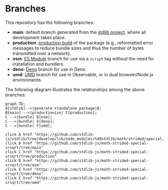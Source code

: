 <!--

@license Apache-2.0

Copyright (c) 2022 The Stdlib Authors.

Licensed under the Apache License, Version 2.0 (the "License");
you may not use this file except in compliance with the License.
You may obtain a copy of the License at

    http://www.apache.org/licenses/LICENSE-2.0

Unless required by applicable law or agreed to in writing, software
distributed under the License is distributed on an "AS IS" BASIS,
WITHOUT WARRANTIES OR CONDITIONS OF ANY KIND, either express or implied.
See the License for the specific language governing permissions and
limitations under the License.

-->

# Branches

This repository has the following branches:

-   **main**: default branch generated from the [stdlib project][stdlib-url], where all development takes place.
-   **production**: [production build][production-url] of the package (e.g., reformatted error messages to reduce bundle sizes and thus the number of bytes transmitted over a network).
-   **esm**: [ES Module][esm-url] branch for use via a `script` tag without the need for installation and bundlers.
-   **deno**: [Deno][deno-url] branch for use in Deno.
-   **umd**: [UMD][umd-url] branch for use in Observable, or in dual browser/Node.js environments.

The following diagram illustrates the relationships among the above branches:

```mermaid
graph TD;
A[stdlib]-->|generate standalone package|B;
B[main] -->|productionize| C[production];
C -->|bundle| D[esm];
C -->|bundle| E[deno];
C -->|bundle| F[umd];

click A href "https://github.com/stdlib-js/stdlib/tree/develop/lib/node_modules/%40stdlib/math/strided/special/srsqrt"
click B href "https://github.com/stdlib-js/math-strided-special-srsqrt/tree/main"
click C href "https://github.com/stdlib-js/math-strided-special-srsqrt/tree/production"
click D href "https://github.com/stdlib-js/math-strided-special-srsqrt/tree/esm"
click E href "https://github.com/stdlib-js/math-strided-special-srsqrt/tree/deno"
click F href "https://github.com/stdlib-js/math-strided-special-srsqrt/tree/umd"
```

[stdlib-url]: https://github.com/stdlib-js/stdlib/tree/develop/lib/node_modules/%40stdlib/math/strided/special/srsqrt
[production-url]: https://github.com/stdlib-js/math-strided-special-srsqrt/tree/production
[deno-url]: https://github.com/stdlib-js/math-strided-special-srsqrt/tree/deno
[umd-url]: https://github.com/stdlib-js/math-strided-special-srsqrt/tree/umd
[esm-url]: https://github.com/stdlib-js/math-strided-special-srsqrt/tree/esm